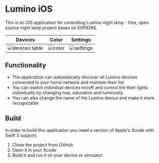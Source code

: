 # Lumino iOS
This is an iOS application for controlling Lumino night lamp - free, open source night lamp project bases on ESP8266.

Devices            |  Color | Settings
:-------------------------:|:-------------------------:|:-------------------------:
![devices table](https://raw.githubusercontent.com/anisimovsergey/lumino-ios/master/Docs/Pics/table-form.png) | ![color](https://raw.githubusercontent.com/anisimovsergey/lumino-ios/master/Docs/Pics/color-form.png) | ![settings](https://raw.githubusercontent.com/anisimovsergey/lumino-ios/master/Docs/Pics/settings-form.png)

## Functionality
* The application can automatically discover all Lumino devices connected to your home network and maintain their list
* You can switch individual devices on/off and control the their lights individually by changing hue, saturation and luminosity
* You can also change the name of the Lumino device and make it more recognizable

## Build
In order to build this application you need a version of Apple's Xcode with Swift 3 support.
1. Clone the project from GitHub
2. Open it in your Xcode
3. Build it and run it on your device or simulator.
